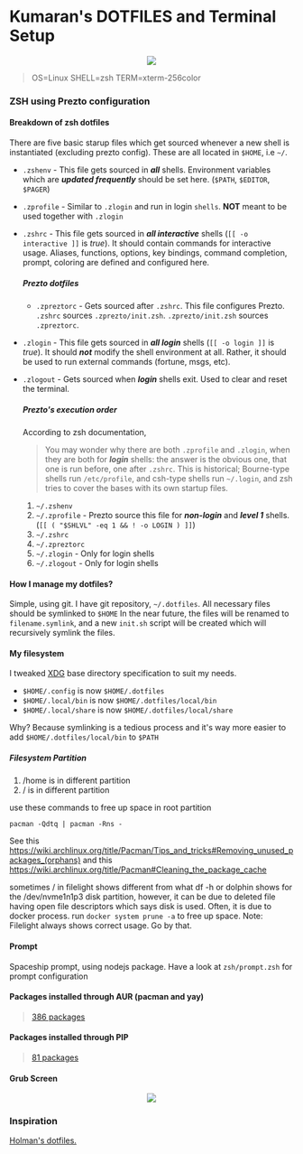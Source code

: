# Kumaran's DOTFILES and Terminal Setup

<p align="center">
<a href="https://asciinema.org/a/niycA8U7FqciflhJSjx3B7xIJ" target="_blank"><img src="https://asciinema.org/a/niycA8U7FqciflhJSjx3B7xIJ.svg" /></a>
</p>

> OS=Linux SHELL=zsh TERM=xterm-256color

### ZSH using Prezto configuration 

#### Breakdown of zsh dotfiles
There are five basic starup files which get sourced whenever a new shell is instantiated (excluding prezto config). These are all located in ```$HOME```, i.e ```~/```.
 * ```.zshenv``` - This file gets sourced in ___all___ shells. Environment variables which are ___updated frequently___ should be set here. (```$PATH```, ```$EDITOR```, ```$PAGER```)
 * ```.zprofile``` - Similar to ```.zlogin``` and run in login ```shells```. __NOT__ meant to be used together with ```.zlogin```
 * ```.zshrc``` - This file gets sourced in ___all interactive___ shells (```[[ -o interactive ]]``` is _true_). It should contain commands for interactive usage. Aliases, functions, options, key bindings, command completion, prompt, coloring are defined and configured here.
    ##### Prezto dotfiles
     * ```.zpreztorc``` - Gets sourced after ```.zshrc```. This file configures Prezto. ```.zshrc``` sources ```.zprezto/init.zsh```. ```.zprezto/init.zsh``` sources ```.zpreztorc```.     
* ```.zlogin``` - This file gets sourced in ___all login___ shells (```[[ -o login ]]``` is _true_). It should ___not___ modify the shell environment at all. Rather, it should be used to run external commands (fortune, msgs, etc).
 * ```.zlogout``` - Gets sourced when ___login___ shells exit. Used to clear and reset the terminal.
    ##### Prezto's execution order

    According to zsh documentation,
    > You may wonder why there are both ```.zprofile``` and ```.zlogin```, when they are both for ___login___ shells: the answer is the obvious one, that one is run before, one after ```.zshrc```. This is historical; Bourne-type shells run ```/etc/profile```, and csh-type shells run ```~/.login```, and zsh tries to cover the bases with its own startup files.
    >
    1. ```~/.zshenv```
    2. ```~/.zprofile``` - Prezto source this file for ___non-login___ and ___level 1___ shells. (```[[ ( "$SHLVL" -eq 1 && ! -o LOGIN ) ]]```)
    3. ```~/.zshrc```
    4. ```~/.zpreztorc```
    5. ```~/.zlogin``` - Only for login shells
    6. ```~/.zlogout``` - Only for login shells

#### How I manage my dotfiles?
Simple, using git. I have git repository, ```~/.dotfiles```.
All necessary files should be symlinked to ```$HOME```
In the near future, the files will be renamed to ```filename.symlink```, and a new ```init.sh``` script will be created which will recursively symlink the files.

#### My filesystem
I tweaked [XDG](https://wiki.archlinux.org/index.php/XDG_Base_Directory) base directory specification to suit my needs.
* ```$HOME/.config``` is now ```$HOME/.dotfiles```
* ```$HOME/.local/bin``` is now ```$HOME/.dotfiles/local/bin```
* ```$HOME/.local/share``` is now ```$HOME/.dotfiles/local/share```

Why? Because symlinking is a tedious process and it's way more easier to add ```$HOME/.dotfiles/local/bin``` to ```$PATH```


##### Filesystem Partition

1. /home is in different partition
2. / is in different partition

use these commands to free up space in root partition

```pacman -Qdtq | pacman -Rns -```

See this https://wiki.archlinux.org/title/Pacman/Tips_and_tricks#Removing_unused_packages_(orphans) and this https://wiki.archlinux.org/title/Pacman#Cleaning_the_package_cache


sometimes / in filelight shows different from what df -h or dolphin shows for the /dev/nvme1n1p3 disk partition, however, it can be due to deleted file having open file descriptors which says disk is used. Often, it is due to docker process. run ```docker system prune -a``` to free up space. Note: Filelight always shows correct usage. Go by that.

#### Prompt

Spaceship prompt, using nodejs package.
Have a look at `zsh/prompt.zsh` for prompt configuration

#### Packages installed through AUR (pacman and yay)
> [386 packages](./assets/pacman-packages-list.txt)

#### Packages installed through PIP
> [81 packages](./assets/pip-packages-list.txt)

#### Grub Screen

<p align="center">
	<img src="./assets/grub-screenshot.png"/>
</p>


### Inspiration
[Holman's dotfiles.](https://github.com/holman/dotfiles)
